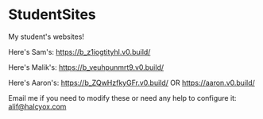 # StudentSites
My student's websites!

Here's Sam's: https://b_z1iogtityhl.v0.build/

Here's Malik's: https://b_veuhpunmrt9.v0.build/

Here's Aaron's: https://b_ZQwHzfkyGFr.v0.build/ OR https://aaron.v0.build/

Email me if you need to modify these or need any help to configure it: alif@halcyox.com

